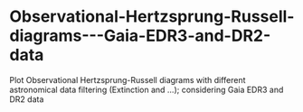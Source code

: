 # Observational-Hertzsprung-Russell-diagrams---Gaia-EDR3-and-DR2-data
Plot Observational Hertzsprung-Russell diagrams with different astronomical data filtering (Extinction and ...); considering Gaia EDR3 and DR2 data 
